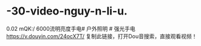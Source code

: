 # -30-video-nguy-n-li-u.
0.02 mQK:/ 6000流明亮度手电# 户外照明 # 强光手电 https://v.douyin.com/24ocX7T/ 复制此链接，打开Dou音搜索，直接观看视频！
